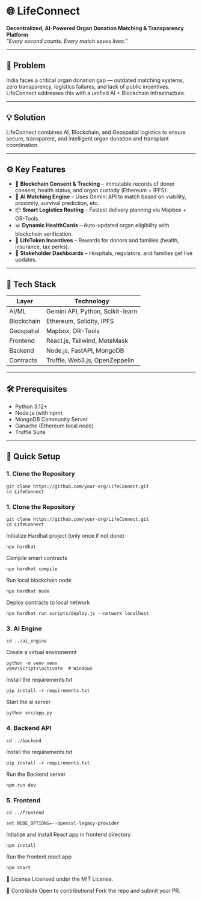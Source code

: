 # 🌐 LifeConnect

**Decentralized, AI-Powered Organ Donation Matching & Transparency Platform**  
_"Every second counts. Every match saves lives."_

---

## 🚨 Problem

India faces a critical organ donation gap — outdated matching systems, zero transparency, logistics failures, and lack of public incentives. LifeConnect addresses this with a unified AI + Blockchain infrastructure.

---

## 💡 Solution

LifeConnect combines AI, Blockchain, and Geospatial logistics to ensure secure, transparent, and intelligent organ donation and transplant coordination.

---

## ⚙ Key Features

- 🔗 **Blockchain Consent & Tracking** – Immutable records of donor consent, health status, and organ custody (Ethereum + IPFS).
- 🧠 **AI Matching Engine** – Uses Gemini API to match based on viability, proximity, survival prediction, etc.
- 📦 **Smart Logistics Routing** – Fastest delivery planning via Mapbox + OR-Tools.
- 📊 **Dynamic HealthCards** – Auto-updated organ eligibility with blockchain verification.
- 🎁 **LifeToken Incentives** – Rewards for donors and families (health, insurance, tax perks).
- 🏥 **Stakeholder Dashboards** – Hospitals, regulators, and families get live updates.

---

## 🧠 Tech Stack

| Layer       | Technology                            |
|-------------|----------------------------------------|
| AI/ML       | Gemini API, Python, Scikit-learn       |
| Blockchain  | Ethereum, Solidity, IPFS               |
| Geospatial  | Mapbox, OR-Tools                       |
| Frontend    | React.js, Tailwind, MetaMask           |
| Backend     | Node.js, FastAPI, MongoDB              |
| Contracts   | Truffle, Web3.js, OpenZeppelin         |

---

## 🛠 Prerequisites

- Python 3.12+
- Node.js (with npm)
- MongoDB Community Server
- Ganache (Ethereum local node)
- Truffle Suite

---

## 🚀 Quick Setup

### 1. Clone the Repository

```
git clone https://github.com/your-org/LifeConnect.git
cd LifeConnect
```
### 1. Clone the Repository

```
git clone https://github.com/your-org/LifeConnect.git
cd LifeConnect
```
Initialize Hardhat project (only once if not done)  
```
npx hardhat
```
Compile smart contracts  
```
npx hardhat compile
```
Run local blockchain node
```
npx hardhat node
```

Deploy contracts to local network
```
npx hardhat run scripts/deploy.js --network localhost
```

### 3. AI Engine
```
cd ../ai_engine
```
Create a virtual environemnt
```
python -m venv venv
venv\Scripts\activate  # Windows
```
Install the requirements.txt
```
pip install -r requirements.txt
```
Start the ai server
```
python src/app.py
```

### 4. Backend API

```
cd ../backend
```
Install the requirements.txt
```
pip install -r requirements.txt
```
Run the Backend server
```
npm run dev
```
### 5. Frontend
```
cd ../frontend
```
```
set NODE_OPTIONS=--openssl-legacy-provider
```
Intialize and Install React app in frontend directory
```
npm install
```
Run the frontent react app
```
npm start
```


📄 License
Licensed under the MIT License.

🤝 Contribute
Open to contributions! Fork the repo and submit your PR.
